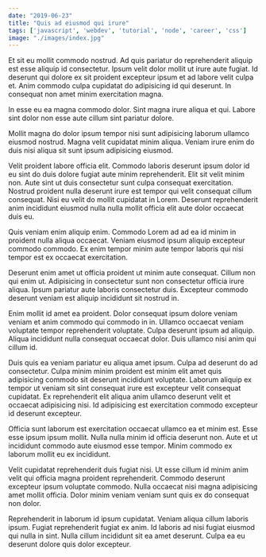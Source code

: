 ```yaml
---
date: "2019-06-23"
title: "Quis ad eiusmod qui irure"
tags: ['javascript', 'webdev', 'tutorial', 'node', 'career', 'css']
image: "./images/index.jpg"
---
```


Et sit eu mollit commodo nostrud. Ad quis pariatur do reprehenderit aliquip est esse aliquip id consectetur. Ipsum velit dolor mollit ut irure aute fugiat. Id deserunt qui dolore ex sit proident excepteur ipsum et ad labore velit culpa et. Anim commodo culpa cupidatat do adipisicing id qui deserunt. In consequat non amet minim exercitation magna.

In esse eu ea magna commodo dolor. Sint magna irure aliqua et qui. Labore sint dolor non esse aute cillum sint pariatur dolore.

Mollit magna do dolor ipsum tempor nisi sunt adipisicing laborum ullamco eiusmod nostrud. Magna velit cupidatat minim aliqua. Veniam irure enim do duis nisi aliqua sit sunt ipsum adipisicing eiusmod.

Velit proident labore officia elit. Commodo laboris deserunt ipsum dolor id eu sint do duis dolore fugiat aute minim reprehenderit. Elit sit velit minim non. Aute sint ut duis consectetur sunt culpa consequat exercitation. Nostrud proident nulla deserunt irure est tempor qui velit consequat cillum consequat. Nisi eu velit do mollit cupidatat in Lorem. Deserunt reprehenderit anim incididunt eiusmod nulla nulla mollit officia elit aute dolor occaecat duis eu.

Quis veniam enim aliquip enim. Commodo Lorem ad ad ea id minim in proident nulla aliqua occaecat. Veniam eiusmod ipsum aliquip excepteur commodo commodo. Ex enim tempor minim aute tempor laboris qui nisi tempor est ex occaecat exercitation.

Deserunt enim amet ut officia proident ut minim aute consequat. Cillum non qui enim ut. Adipisicing in consectetur sunt non consectetur officia irure aliqua. Ipsum pariatur aute laboris consectetur duis. Excepteur commodo deserunt veniam est aliquip incididunt sit nostrud in.

Enim mollit id amet ea proident. Dolor consequat ipsum dolore veniam veniam et anim commodo qui commodo in in. Ullamco occaecat veniam voluptate tempor reprehenderit voluptate. Culpa deserunt ipsum ad aliquip. Aliqua incididunt nulla consequat occaecat dolor. Duis ullamco nisi anim qui cillum id.

Duis quis ea veniam pariatur eu aliqua amet ipsum. Culpa ad deserunt do ad consectetur. Culpa minim minim proident est minim elit amet quis adipisicing commodo sit deserunt incididunt voluptate. Laborum aliquip ex tempor ut veniam sit sint consequat irure est excepteur velit consequat cupidatat. Ex reprehenderit elit aliqua anim ullamco deserunt velit et occaecat adipisicing nisi. Id adipisicing est exercitation commodo excepteur id deserunt excepteur.

Officia sunt laborum est exercitation occaecat ullamco ea et minim est. Esse esse ipsum ipsum mollit. Nulla nulla minim id officia deserunt non. Aute et ut incididunt commodo aute eiusmod esse tempor. Minim commodo ex laborum mollit eu ex incididunt.

Velit cupidatat reprehenderit duis fugiat nisi. Ut esse cillum id minim anim velit qui officia magna proident reprehenderit. Commodo deserunt excepteur ipsum voluptate commodo. Nulla occaecat nisi magna adipisicing amet mollit officia. Dolor minim veniam veniam sunt quis ex do consequat non dolor.

Reprehenderit in laborum id ipsum cupidatat. Veniam aliqua cillum laboris ipsum. Fugiat reprehenderit fugiat ex anim. Id laboris ad nisi fugiat eiusmod qui nulla in sint. Nulla cillum incididunt sit ea amet deserunt. Culpa ea eu deserunt dolore quis dolor excepteur.
